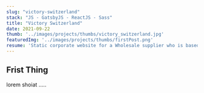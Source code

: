 ```yaml
---
slug: "victory-switzerland"
stack: "JS - GatsbyJS - ReactJS - Sass"
title: "Victory Switzerland"
date: 2021-09-22
thumb: '../images/projects/thumbs/victory_switzerland.jpg'
featuredImg: '../images/projects/thumbs/firstPost.png'
resume: 'Static corporate website for a Wholesale supplier who is based on B2B business models on the Swiss market. Working closely with the IT team and the UX/UI designer we worked with Adobe XD for the design and creation of a prototype of the user experience for the site which has helped me to develop the project in a much faster, more comfortable and structured way.'
---
```


## Frist Thing
lorem  shoiat .....